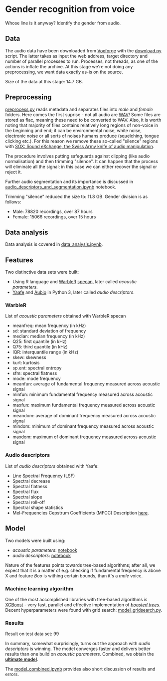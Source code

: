 # Gender recognition from voice
Whose line is it anyway? Identify the gender from audio.

## Data

The audio data have been downloaded from [Voxforge](http://www.repository.voxforge1.org/downloads/SpeechCorpus/Trunk/Audio/Main/16kHz_16bit/) with the [download.py](download.py) script. The latter takes as input the web address, target directory and number of parallel processes to run. Processes, not threads, as one of the actions is inflate the archive. At this stage we're not doing any preprocessing, we want data exactly as-is on the source.

Size of the data at this stage: 14.7 GB.

## Preprocessing

[preprocess.py](preprocess.py) reads metadata and separates files into *male* and *female* folders. Here comes the first suprise - not all audio are [WAV](https://en.wikipedia.org/wiki/WAV)! Some files are stored as flac, meaning these need to be converted to WAV. Also, it is worth noting that majority of files contains relatively long regions of non-voice in the beginning and end; it can be environmental noise, white noise, electronic noise or all sorts of noises humans produce (squelching, tongue clicking etc.). For this reason we remove these so-called "silence" regions with [SOX: Sound eXchange, the Swiss Army knife of audio manipulation](http://sox.sourceforge.net/sox.html).

The procedure involves putting safeguards against clipping (like audio normalisation) and then trimming "silence". It can happen that the process will eliminate all the signal; in this case we can either recover the signal or reject it.

Further audio segmentation and its importance is discussed in [audio_descriptors_and_segmentation.ipynb](https://nbviewer.jupyter.org/github/rspb/mfmodel/blob/master/audio_descriptors_and_segmentation.ipynb) notebook.

Trimming "silence" reduced the size to: 11.8 GB. Gender division is as follows:
- Male: 78820 recordings, over 87 hours
- Female: 15066 recordings, over 15 hours

## Data analysis
Data analysis is covered in [data_analysis.ipynb](https://nbviewer.jupyter.org/github/rspb/mfmodel/blob/master/data_analysis.ipynb).

## Features
Two distinctive data sets were built:
- Using R language and [WarbleR](https://cran.r-project.org/web/packages/warbleR/index.html) [specan](https://www.rdocumentation.org/packages/warbleR/versions/1.1.8/topics/specan), later called *acoustic parameters*.
- [Yaafe](http://yaafe.sourceforge.net/) and [Aubio](https://aubio.org/) in Python 3, later called *audio descriptors*.

### WarbleR
List of *acoustic parameters* obtained with WarbleR specan
- meanfreq: mean frequency (in kHz)
- sd: standard deviation of frequency
- median: median frequency (in kHz)
- Q25: first quantile (in kHz)
- Q75: third quantile (in kHz)
- IQR: interquantile range (in kHz)
- skew: skewness
- kurt: kurtosis
- sp.ent: spectral entropy
- sfm: spectral flatness
- mode: mode frequency
- meanfun: average of fundamental frequency measured across acoustic signal
- minfun: minimum fundamental frequency measured across acoustic signal
- maxfun: maximum fundamental frequency measured across acoustic signal
- meandom: average of dominant frequency measured across acoustic signal
- mindom: minimum of dominant frequency measured across acoustic signal
- maxdom: maximum of dominant frequency measured across acoustic signal

### Audio descriptors
List of *audio descriptors* obtained with Yaafe:
- Line Spectral Frequency (LSF)
- Spectral decrease
- Spectral flatness
- Spectral flux
- Spectral slope
- Spectral roll-off
- Spectral shape statistics
- Mel-Frequencies Cepstrum Coefficients (MFCC)
Description [here](http://yaafe.sourceforge.net/features.html).

## Model
Two models were built using:
- *acoustic parameters*: [notebook](https://nbviewer.jupyter.org/github/rspb/mfmodel/blob/master/model_warbler.ipynb)
- *audio descriptors*: [notebook](https://nbviewer.jupyter.org/github/rspb/mfmodel/blob/master/model_descriptors.ipynb)

Nature of the features points towards tree-based algorithms; after all, we expect that it is a matter of e.g. checking if fundamental frequency is above X and feature *Boo* is withing certain bounds, than it's a *male* voice.

### Machine learning algorithm

One of the most accomplished libraries with tree-based algorithms is [XGBoost](https://github.com/dmlc/xgboost) - very fast, parallel and effective implementation of [*boosted trees*](https://arxiv.org/abs/1603.02754). Decent hyperparameters were found with grid search: [model_gridsearch.py](model_gridsearch.py).

### Results

Result on test data set: 99

In summary, somewhat surprisingly, turns out the approach with *audio descriptors* is winning. The model converges faster and delivers better results than one build on *acoustic parameters*. Combined, we obtain the [**ultimate model**](https://nbviewer.jupyter.org/github/rspb/mfmodel/blob/master/model_combined.ipynb).

The [model_combined.ipynb](https://nbviewer.jupyter.org/github/rspb/mfmodel/blob/master/model_combined.ipynb) provides also short discussion of results and errors.
